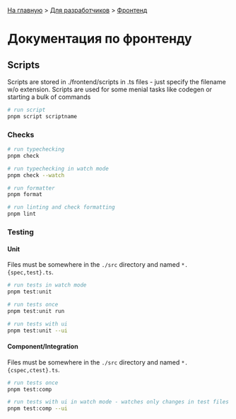 [На главную](../README.md) > [Для разработчиков](../README/for-developers.md) > [Фронтенд](./README.md)

# Документация по фронтенду

## Scripts

Scripts are stored in ./frontend/scripts in .ts files - just specify the filename w/o extension.
Scripts are used for some menial tasks like codegen or starting a bulk of commands

```bash
# run script
pnpm script scriptname
```

### Checks

```bash
# run typechecking
pnpm check

# run typechecking in watch mode
pnpm check --watch

# run formatter
pnpm format

# run linting and check formatting
pnpm lint
```

### Testing

#### Unit

Files must be somewhere in the `./src` directory and named `*.{spec,test}.ts`.

```bash
# run tests in watch mode
pnpm test:unit

# run tests once
pnpm test:unit run

# run tests with ui
pnpm test:unit --ui
```

#### Component/Integration

Files must be somewhere in the `./src` directory and named `*.{cspec,ctest}.ts`.

```bash
# run tests once
pnpm test:comp

# run tests with ui in watch mode - watches only changes in test files
pnpm test:comp --ui
```

